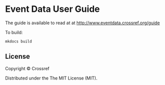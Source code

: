# Event Data User Guide 

The guide is available to read at at http://www.eventdata.crossref.org/guide

To build:

    mkdocs build

## License

Copyright © Crossref

Distributed under the The MIT License (MIT).


